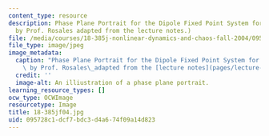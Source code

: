 ```yaml
---
content_type: resource
description: Phase Plane Portrait for the Dipole Fixed Point System for n = 1. (Image
  by Prof. Rosales adapted from the lecture notes.)
file: /media/courses/18-385j-nonlinear-dynamics-and-chaos-fall-2004/095728c1dcf7bdc3d4a674f09a14d823_18-385jf04.jpg
file_type: image/jpeg
image_metadata:
  caption: "Phase Plane Portrait for the Dipole Fixed Point System for n = 1. (Image\
    \ by Prof. Rosales\_adapted from the [lecture notes](pages/lecture-notes).)"
  credit: ''
  image-alt: An illiustration of a phase plane portrait.
learning_resource_types: []
ocw_type: OCWImage
resourcetype: Image
title: 18-385jf04.jpg
uid: 095728c1-dcf7-bdc3-d4a6-74f09a14d823
---
```

